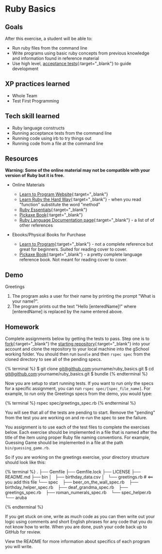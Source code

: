# Ruby Basics

## Goals

After this exercise, a student will be able to:

* Run ruby files from the command line
* Write programs using basic ruby concepts from previous knowledge and information found in reference material
* Use high level, [acceptance tests](http://www.extremeprogramming.org/rules/functionaltests.html){:target="_blank"} to guide development

## XP practices learned

* Whole Team
* Test First Programming

## Tech skill learned

* Ruby language constructs
* Running acceptance tests from the command line
* Running code using irb to try things out
* Running code from a file at the command line

## Resources

**Warning: Some of the online material may not be compatible with your version of Ruby but it is free.**

* Online Materials
    * [Learn to Program Website](http://pine.fm/LearnToProgram/){:target="_blank"}
    * [Learn Ruby the Hard Way](http://ruby.learncodethehardway.org/){:target="_blank"} - when you read "function" substitute the word "method"
    * [Ruby Essentials](http://www.techotopia.com/index.php/Ruby_Essentials){:target="_blank"}
    * [Pickaxe Book](http://ruby-doc.com/docs/ProgrammingRuby/){:target="_blank"}
    * [Ruby Language Documentation page](https://www.ruby-lang.org/en/documentation/){:target="_blank"} - a list of of other references

* Ebooks/Physical Books for Purchase
    * [Learn to Program](http://pragprog.com/book/ltp2/learn-to-program){:target="_blank"} - not a complete reference but great for beginners. Suited for reading cover to cover.
    * [Pickaxe Book](http://pragprog.com/book/ruby4/programming-ruby-1-9-2-0){:target="_blank"} - a pretty complete language reference book. Not meant for reading cover to cover.

## Demo

Greetings

1. The program asks a user for their name by printing the prompt "What is your name?".
1. The program prints out the text "Hello [enteredName]!" where [enteredName] is replaced by the
name entered above.

## Homework

Complete assignments below by getting the tests to pass. Step one is to [fork](https://help.github.com/articles/fork-a-repo){:target="_blank"}
the [starting repository](https://github.com/gSchool/ruby_basics){:target="_blank"} into your account and clone the repository to your local machine
into the gSchool working folder. You should then run `bundle` and then `rspec spec` from the cloned directory to see all of the pending specs.

{% terminal %}
$ git clone git@github.com:yourname/ruby_basics.git
$ cd git@github.com:yourname/ruby_basics.git
$ bundle
{% endterminal %}

Now you are setup to start running tests.
If you want to run only the specs for a specific assignment, you can run `rspec spec/[spec_file_name]`. 
For example, to run only the Greetings specs from the demo, you would type: 

{% terminal %}
rspec spec/greetings_spec.rb
{% endterminal %}

You will see that all of the tests are pending to start.  Remove the "pending" from the test you are working on and re-run the spec to see the failure.

You assignment is to use each of the test files to complete the exercises below. Each exercise 
should be implemented in a file that is named after the title of the item using
proper Ruby file naming conventions. For example, Guessing Game
should be implemented in a file at the path `bin/guessing_game.rb`.  

So if you are working on the greetings exercise, your directory structure should look like this:

{% terminal %}
.
├── Gemfile
├── Gemfile.lock
├── LICENSE
├── README.md
├── bin
│   ├── birthday_data.csv
│   └── greetings.rb # <== you add this file
└── spec
    ├── beer_on_the_wall_spec.rb
    ├── birthday_helper_spec.rb
    ├── deaf_grandma_spec.rb
    ├── greetings_spec.rb
    ├── roman_numerals_spec.rb
    └── spec_helper.rb
    └── aruba

{% endterminal %}

If you get stuck on one, write as much code as you can then write out your logic using comments and
short English phrases for any code that you do not know how to write.
When you are done, push your code back up to GitHub for review.

View the README for more information about specifics of each program you will write.